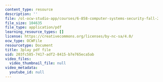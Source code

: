 ```yaml
---
content_type: resource
description: ''
file: /ol-ocw-studio-app/courses/6-858-computer-systems-security-fall-2014/203fc5857417adf28415b7e765eca5ab_OgGTJIgNewE.pdf
file_size: 104635
file_type: application/pdf
learning_resource_types: []
license: https://creativecommons.org/licenses/by-nc-sa/4.0/
ocw_type: OCWFile
resourcetype: Document
title: 3play pdf file
uid: 203fc585-7417-adf2-8415-b7e765eca5ab
video_files:
  video_thumbnail_file: null
video_metadata:
  youtube_id: null
---
```

